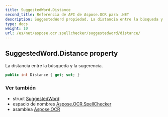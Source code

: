 ```yaml
---
title: SuggestedWord.Distance
second_title: Referencia de API de Aspose.OCR para .NET
description: SuggestedWord propiedad. La distancia entre la búsqueda y la sugerencia.
type: docs
weight: 10
url: /es/net/aspose.ocr.spellchecker/suggestedword/distance/
---
```

## SuggestedWord.Distance property

La distancia entre la búsqueda y la sugerencia.

```csharp
public int Distance { get; set; }
```

### Ver también

* struct [SuggestedWord](../)
* espacio de nombres [Aspose.OCR.SpellChecker](../../suggestedword/)
* asamblea [Aspose.OCR](../../../)


